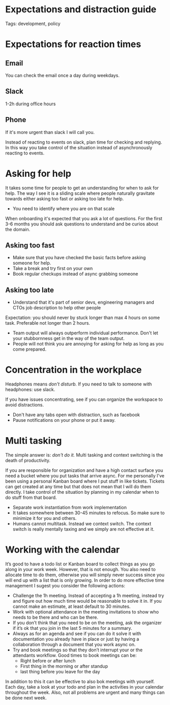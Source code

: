 # Expectations and distraction guide

Tags: development, policy

# Expectations for reaction times

## Email

You can check the email once a day during weekdays.

## Slack

1-2h during office hours

## Phone

If it's more urgent than slack I will call you. 

Instead of reacting to events on slack, plan time for checking and replying. In this way you take control of the situation instead of asynchronously reacting to events. 

# Asking for help

It takes some time for people to get an understanding for when to ask for help. The way I see it is a sliding scale where people naturally gravitate towards either asking too fast or asking too late for help. 

- You need to identify where you are on that scale

When onboarding it's expected that you ask a lot of questions. For the first 3-6 months you should ask questions to understand and be curios about the domain. 

## Asking too fast

- Make sure that you have checked the basic facts before asking someone for help.
- Take a break and try first on your own
- Book regular checkups instead of async grabbing someone

## Asking too late

- Understand that it's part of senior devs, engineering managers and CTOs job description to help other people

Expectation: you should never by stuck longer than max 4 hours on some task. Preferable not longer than 2 hours. 

- Team output will always outperform individual performance. Don't let your stubbornness get in the way of the team output.
- People will not think you are annoying for asking for help as long as you come prepared.

# Concentration in the workplace

Headphones means *don't disturb.* If you need to talk to someone with headphones: use slack. 

If you have issues concentrating, see if you can organize the workspace to avoid distractions. 

- Don't have any tabs open with distraction, such as facebook
- Pause notifications on your phone or put it away.

# Multi tasking

The simple answer is: *don't do it.* Multi tasking and context switching is the death of productivity. 

If you are responsible for organization and have a high contact surface you need a bucket where you put tasks that arrive async. For me personally I've been using a personal Kanban board where I put stuff in like tickets. Tickets can get created at any time but that does not mean that I will do them directly. I take control of the situation by planning in my calendar when to do stuff from that board. 

- Separate work instantiation from work implementation
- It takes somewhere between 30-45 minutes to refocus. So make sure to minimize it for you and others.
- Humans cannot multitask. Instead we context switch. The context switch is really mentally taxing and we simply are not effective at it.

# Working with the calendar

It’s good to have a todo list or Kanban board to collect things as you go along in your work week. However, that is not enough. You also need to allocate time to do them, otherwise you will simply never success since you will end up with a list that is only growing. In order to do more effective time management I sugest you consider the following actions: 

- Challenge the 1h meeting. Instead of accepting a 1h meeting, instead try and figure out how much time would be reasonable to solve it in. If you cannot make an estimate, at least default to 30 minutes.
- Work with optional attendance in the meeting invitations to show who needs to be there and who can be there.
- If you don’t think that you need to be on the meeting, ask the organizer if it’s ok that you join in the last 5 minutes for a summary.
- Always as for an agenda and see if you can do it solve it with documentation you already have in place or just by having a collaboration through a document that you work async on.
- Try and book meetings so that they don’t interrupt your or the attendants workflow. Good times to book meetings can be:
    - Right before or after lunch
    - First thing in the morning or after standup
    - last thing before you leave for the day

In addition to this it can be effective to also bok meetings with yourself. Each day, take a look at your todo and plan in the activities in your calendar throughout the week. Also, not all problems are urgent and many things can be done next week.